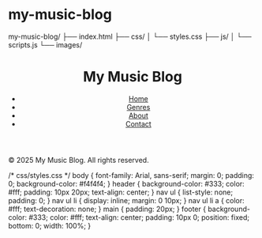 # my-music-blog
my-music-blog/
├── index.html
├── css/
│   └── styles.css
├── js/
│   └── scripts.js
└── images/
<!-- index.html -->
<!DOCTYPE html>
<html lang="en">
<head>
    <meta charset="UTF-8">
    <meta name="viewport" content="width=device-width, initial-scale=1.0">
    <title>My Music Blog</title>
    <link rel="stylesheet" href="css/styles.css">
</head>
<body>
    <header>
        <h1>My Music Blog</h1>
        <nav>
            <ul>
                <li><a href="#">Home</a></li>
                <li><a href="#">Genres</a></li>
                <li><a href="#">About</a></li>
                <li><a href="#">Contact</a></li>
            </ul>
        </nav>
    </header>
    <main>
        <section id="blog-posts">
            <!-- Blog posts will go here -->
        </section>
        <section id="music-player">
            <!-- Music player will go here -->
        </section>
    </main>
    <footer>
        <p>&copy; 2025 My Music Blog. All rights reserved.</p>
    </footer>
    <script src="js/scripts.js"></script>
</body>
</html>
/* css/styles.css */
body {
    font-family: Arial, sans-serif;
    margin: 0;
    padding: 0;
    background-color: #f4f4f4;
}
header {
    background-color: #333;
    color: #fff;
    padding: 10px 20px;
    text-align: center;
}
nav ul {
    list-style: none;
    padding: 0;
}
nav ul li {
    display: inline;
    margin: 0 10px;
}
nav ul li a {
    color: #fff;
    text-decoration: none;
}
main {
    padding: 20px;
}
footer {
    background-color: #333;
    color: #fff;
    text-align: center;
    padding: 10px 0;
    position: fixed;
    bottom: 0;
    width: 100%;
}
